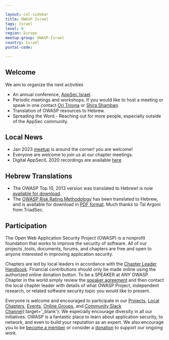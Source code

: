 ```yaml
---

layout: col-sidebar
title: OWASP Israel
tags: Israel
level: 0
region: Europe
meetup-group: OWASP-Israel
country: Israel
postal-code: 

---
```


<!--![logo](/assets/images/Owasp_Israel_logo.png "Owasp Israel")-->

## Welcome

  We aim to organize the next activities 
* An annual conference, [AppSec Israel](https://appsecil.org/).
* Periodic meetings and workshops. If you would like to host a meeting or speak in one contact [Ori Troyna](mailto:ori.troyna@owasp.org) or [Shira Shamban](mailto:shira.shamban@owasp.org).
* Translation of OWASP resources to Hebrew.
* Spreading the Word - Reaching out for more people, especially outside of the AppSec community.

## Local News
 
* Jan 2023 [meetup](https://www.meetup.com/owasp-israel/events/290271835) is around the corner! you are welcome!
* Everyone are welcome to join us at our chapter meetings.
* Digital AppSecIL 2020 recordings are available [here](https://www.youtube.com/playlist?list=PLA4gj-PiNukcgk6vpXtfRXj4oq4uMAwEG)

## Hebrew Translations

* The OWASP Top 10, 2013 version was translated to Hebrew\!
is now [available for download](https://www.owasp.org/index.php/OWASP_Top10_Hebrew).
* The [OWASP Risk Rating Methodology](https://www.owasp.org/index.php/File:OWASP_Risk_Rating_Methodology-Hebrew.pdf)<!--, part of the [OWASP Testing Project](OWASP_Testing_Project ),--> has been translated to Hebrew, and is available for download in [PDF format](https://www.owasp.org/images/6/61/OWASP_Risk_Rating_Methodology-Hebrew.pdf). Much thanks to Tal Argoni from TriadSec.


## Participation
The Open Web Application Security Project (OWASP) is a nonprofit foundation that works to improve the security of software. All of our projects ,tools, documents, forums, and chapters are free and open to anyone interested in improving application security. 

Chapters are led by local leaders in accordance with the [Chapter Leader Handbook](https://owasp.org/www-policy/). Financial contributions should only be made online using the authorized online donation button. To be a SPEAKER at ANY OWASP Chapter in the world simply review the [speaker agreement](https://owasp.org/www-policy/) and then contact the local chapter leader with details of what OWASP Project, independent research, or related software security topic you would like to present.

Everyone is welcome and encouraged to participate in our [Projects](/projects), [Local Chapters](/chapters), [Events](/events), [Online Groups](https://groups.google.com/a/owasp.com/), and [Community Slack Channel](https://owasp.slack.com/){:target='_blank'}. We especially encourage diversity in all our initiatives. OWASP is a fantastic place to learn about application security, to network, and even to build your reputation as an expert. We also encourage you to be [become a member](/membership) or consider a [donation](/donate) to support our ongoing work.

